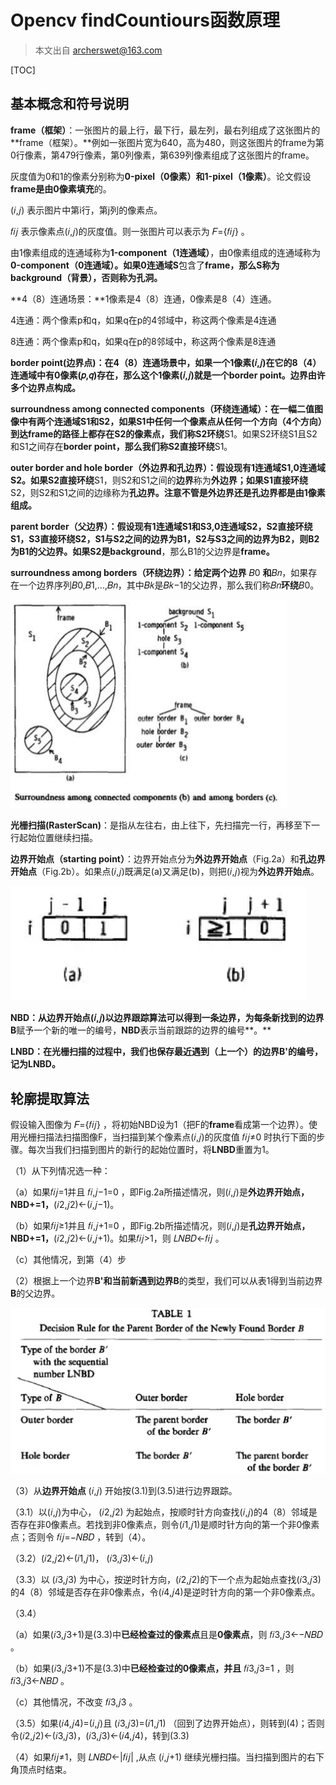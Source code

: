 # Opencv findCountiours函数原理

> 本文出自 archerswet@163.com



[TOC]



## 基本概念和符号说明

**frame（框架）**：一张图片的最上行，最下行，最左列，最右列组成了这张图片的**frame（框架）。**例如一张图片宽为640，高为480，则这张图片的frame为第0行像素，第479行像素，第0列像素，第639列像素组成了这张图片的frame。

灰度值为0和1的像素分别称为**0-pixel（0像素）**和**1-pixel（1像素）**。论文假设**frame是由0像素填充**的。

(𝑖,𝑗) 表示图片中第i行，第j列的像素点。

𝑓𝑖𝑗 表示像素点(𝑖,𝑗)的灰度值。则一张图片可以表示为 𝐹={𝑓𝑖𝑗} 。

由1像素组成的连通域称为**1-component（1连通域）**，由0像素组成的连通域称为**0-component（0连通域）。**如果**0连通域S**包含了**frame，那么S称为background（背景），**否则称为**孔洞。**

**4（8）连通场景：**1像素是4（8）连通，0像素是8（4）连通。

4连通：两个像素p和q，如果q在p的4邻域中，称这两个像素是4连通

8连通：两个像素p和q，如果q在p的8邻域中，称这两个像素是8连通



**border point(边界点)：**在4（8）连通场景中，如果一个1像素(𝑖,𝑗)在它的8（4）连通域中有0像素(𝑝,𝑞)存在，那么这个1像素(𝑖,𝑗)就是一个**border point。边界由许多个边界点构成。**

**surroundness among connected components（环绕连通域）：**在一幅二值图像中有两个连通域S1和S2，如果S1中任何一个像素点从任何一个方向（4个方向）到达frame的路径上都存在S2的像素点，我们称S2**环绕**S1。如果S2环绕S1且S2和S1之间存在**border point，**那么我们称S2**直接环绕**S1。

**outer border and hole border（外边界和孔边界）：**假设现有1连通域S1,0连通域S2。如果S2**直接环绕**S1，则S2和S1之间的**边界**称为**外边界；**如果S1**直接环绕**S2，则S2和S1之间的边缘称为**孔边界。注意不管是外边界还是孔边界都是由1像素组成。**

**parent border（父边界）：**假设现有1连通域S1和S3,0连通域S2，S2直接环绕S1，S3直接环绕S2，S1与S2之间的边界为B1，S2与S3之间的边界为B2，则B2为B1的父边界。如果S2是**background**，那么B1的父边界是**frame。**

**surroundness among borders（环绕边界）：给定两个边界** 𝐵0 **和**𝐵𝑛，如果存在一个边界序列𝐵0,𝐵1,...,𝐵𝑛，其中𝐵𝑘是𝐵𝑘−1的父边界，那么我们称𝐵𝑛**环绕**𝐵0。

<img src="./assets/image-20240724154434036.png" alt="image-20240724154434036" style="zoom:50%;" />

**光栅扫描(RasterScan)**：是指从左往右，由上往下，先扫描完一行，再移至下一行起始位置继续扫描。

**边界开始点（starting point）**：边界开始点分为**外边界开始点**（Fig.2a）和**孔边界开始点**（Fig.2b）。如果点(𝑖,𝑗)既满足(a)又满足(b)，则把(𝑖,𝑗)视为**外边界开始点**。

![image-20240724154938139](./assets/image-20240724154938139.png)

**NBD：**从边界开始点(𝑖,𝑗)以边界跟踪算法可以得到一条边界，为每条新找到的边界**B**赋予一个新的唯一的编号，**NBD**表示当前跟踪的边界的编号**。**

**LNBD：**在光栅扫描的过程中，我们也保存最近遇到（上一个）的边界**B'**的编号，记为**LNBD。**





## 轮廓提取算法

假设输入图像为 𝐹={𝑓𝑖𝑗} ，将初始NBD设为1（把F的**frame**看成第一个边界）。使用光栅扫描法扫描图像F，当扫描到某个像素点(𝑖,𝑗)的灰度值 𝑓𝑖𝑗≠0 时执行下面的步骤。每次当我们扫描到图片的新行的起始位置时，将**LNBD**重置为1。

（1）从下列情况选一种：

（a）如果𝑓𝑖𝑗=1并且 𝑓𝑖,𝑗−1=0 ，即Fig.2a所描述情况，则(𝑖,𝑗)是**外边界开始点，NBD+=1，**(𝑖2,𝑗2)←(𝑖,𝑗−1)。

（b）如果𝑓𝑖𝑗≥1并且 𝑓𝑖,𝑗+1=0 ，即Fig.2b所描述情况，则(𝑖,𝑗)是**孔边界开始点，NBD+=1，**(𝑖2,𝑗2)←(𝑖,𝑗+1)。如果𝑓𝑖𝑗>1，则 𝐿𝑁𝐵𝐷←𝑓𝑖𝑗 。

（c）其他情况，到第（4）步

（2）根据上一个边界**B'**和当前新遇到边界**B**的类型，我们可以从表1得到当前边界**B**的父边界。

![image-20240724155200260](./assets/image-20240724155200260.png)

（3）从**边界开始点** (𝑖,𝑗) 开始按(3.1)到(3.5)进行边界跟踪。

（3.1）以(𝑖,𝑗)为中心， (𝑖2,𝑗2) 为起始点，按顺时针方向查找(𝑖,𝑗)的4（8）邻域是否存在非0像素点。若找到非0像素点，则令(𝑖1,𝑗1)是顺时针方向的第一个非0像素点；否则令 𝑓𝑖𝑗=−𝑁𝐵𝐷 ，转到（4）。

（3.2）(𝑖2,𝑗2)←(𝑖1,𝑗1)， (𝑖3,𝑗3)←(𝑖,𝑗)

（3.3）以 (𝑖3,𝑗3) 为中心，按逆时针方向，(𝑖2,𝑗2)的下一个点为起始点查找(𝑖3,𝑗3)的4（8）邻域是否存在非0像素点，令(𝑖4,𝑗4)是逆时针方向的第一个非0像素点。

（3.4）

（a）如果(𝑖3,𝑗3+1)是(3.3)中**已经检查过的像素点**且是**0像素点**，则 𝑓𝑖3,𝑗3←−𝑁𝐵𝐷 。

（b）如果(𝑖3,𝑗3+1)不是(3.3)中**已经检查过的0像素点，并且** 𝑓𝑖3,𝑗3=1 ，则 𝑓𝑖3,𝑗3←𝑁𝐵𝐷 。

（c）其他情况，不改变 𝑓𝑖3,𝑗3 。

（3.5）如果(𝑖4,𝑗4)=(𝑖,𝑗)且 (𝑖3,𝑗3)=(𝑖1,𝑗1) （回到了边界开始点），则转到(4)；否则令(𝑖2,𝑗2)←(𝑖3,𝑗3)，(𝑖3,𝑗3)←(𝑖4,𝑗4)，转到(3.3)

（4）如果𝑓𝑖𝑗≠1，则 𝐿𝑁𝐵𝐷←|𝑓𝑖𝑗| ,从点 (𝑖,𝑗+1) 继续光栅扫描。当扫描到图片的右下角顶点时结束。